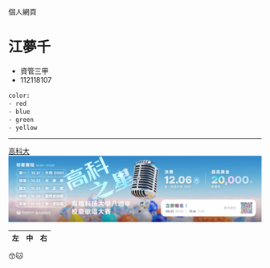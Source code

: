 個人網頁
# 江夢千
- 資管三甲
- 112118107

```
color:
- red
- blue
- green
- yellow
```
---
[高科大](https://www.nkust.edu.tw/)
![NKUST](mobileadv_6752_6953241_72912.png)

| 左 | 中 | 右 |
| :-------|:---------:|-----:|

😙🐱
